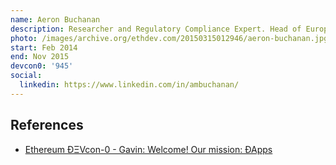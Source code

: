 ```yaml
---
name: Aeron Buchanan
description: Researcher and Regulatory Compliance Expert. Head of European Finance and Operations
photo: /images/archive.org/ethdev.com/20150315012946/aeron-buchanan.jpg
start: Feb 2014
end: Nov 2015
devcon0: '945'
social:
  linkedin: https://www.linkedin.com/in/ambuchanan/
---
```


## References
- [Ethereum ÐΞVcon-0 - Gavin: Welcome! Our mission: ÐApps](https://www.youtube.com/watch?v=_BvvUlKDqp0&t=38s)

